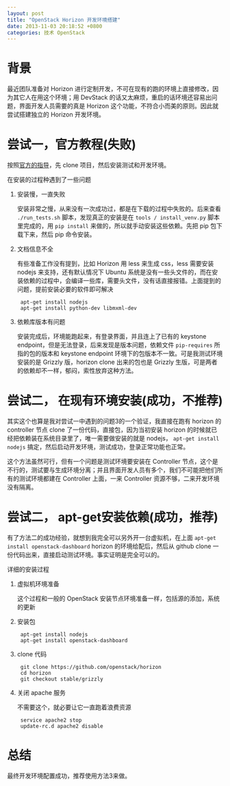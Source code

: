 ```yaml
---
layout: post
title: "OpenStack Horizon 开发环境搭建"
date: 2013-11-03 20:18:52 +0800
categories: 技术 OpenStack
---
```


背景
====
最近团队准备对 Horizon 进行定制开发，不可在现有的跑的环境上直接修改，因为其它人在用这个环境；用 DevStack 的话又太麻烦，重启的话环境还容易出问题，界面开发人员需要的真是 Horizon 这个功能，不符合小而美的原则。因此就尝试搭建独立的 Horizon 开发环境。

尝试一，官方教程(失败)
====
按照[官方的指导](http://docs.openstack.org/developer/horizon/ "Horizon Quickstart")，先 clone 项目，然后安装测试和开发环境。

在安装的过程种遇到了一些问题

1. 安装慢，一直失败

    安装非常之慢，从来没有一次成功过，都是在下载的过程中失败的。后来查看 ` ./run_tests.sh` 脚本，发现真正的安装是在 `tools / install_venv.py` 脚本里完成的，用 `pip install` 来做的，所以就手动安装这些依赖。先把 pip 包下载下来，然后 pip 命令安装。

2. 文档信息不全

    有些准备工作没有提到，比如 Horizon 用 less 来生成 css，less 需要安装 nodejs 来支持，还有默认情况下 Ubuntu 系统是没有一些头文件的，而在安装依赖的过程中，会编译一些库，需要头文件，没有话直接报错。上面提到的问题，提前安装必要的软件即可解决
        
        apt-get install nodejs
        apt-get install python-dev libmxml-dev

3. 依赖库版本有问题

    安装完成后，环境能跑起来，有登录界面，并且连上了已有的 keystone endpoint，但是无法登录，后来发现是版本问题，依赖文件 `pip-requires` 所指的包的版本和  keystone endpoint 环境下的包版本不一致。可是我测试环境安装的是 Grizzly 版，horizon clone 出来的包也是 Grizzly 生版，可是两者的依赖却不一样，郁闷，索性放弃这种方法。

尝试二， 在现有环境安装(成功，不推荐)
====
其实这个也算是我对尝试一中遇到的问题3的一个验证，我直接在跑有 horizon 的 controller 节点 clone 了一份代码，直接包，因为当初安装 horizon 的时候就已经把依赖装在系统目录里了，唯一需要做安装的就是  nodejs， `apt-get install nodejs` 搞定，然后启动开发环境，测试成功，登录正常功能也正常。

这个方法虽然可行，但有一个问题是测试环境要安装在 Controller 节点，这个是不行的，测试要与生成环境分离；并且界面开发人员有多个，我们不可能把他们所有的测试环境都建在 Controller 上面，一来 Controller 资源不够，二来开发环境没有隔离。

尝试二， apt-get安装依赖(成功，推荐)
====
有了方法二的成功经验，就想到我完全可以另外开一台虚拟机，在上面 `apt-get install openstack-dashboard` horizon 的环境给配后，然后从 github clone 一份代码出来，直接启动测试环境。事实证明是完全可以的。

详细的安装过程  

1. 虚拟机环境准备

    这个过程和一般的 OpenStack 安装节点环境准备一样，包括源的添加，系统的更新

2. 安装包

        apt-get install nodejs
        apt-get install openstack-dashboard

3. clone 代码

        git clone https://github.com/openstack/horizon
        cd horizon
        git checkout stable/grizzly

4. 关闭 apache 服务

    不需要这个，就必要让它一直跑着浪费资源
    
        service apache2 stop
        update-rc.d apache2 disable


总结
====
最终开发环境配置成功，推荐使用方法3来做。